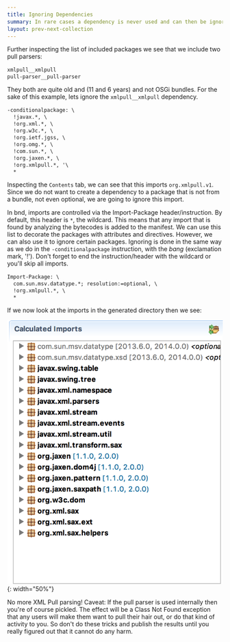 ```yaml
---
title: Ignoring Dependencies 
summary: In rare cases a dependency is never used and can then be ignored.
layout: prev-next-collection
---
```


Further inspecting the list of included packages we see that we include two pull parsers:

	xmlpull__xmlpull
	pull-parser__pull-parser

They both are quite old and (11 and 6 years) and not OSGi bundles. For the sake of this example, lets ignore the `xmlpull__xmlpull` dependency.

	-conditionalpackage: \
	  !javax.*, \
	  !org.xml.*, \ 
	  !org.w3c.*, \
	  !org.ietf.jgss, \
	  !org.omg.*, \
	  !com.sun.*, \
	  !org.jaxen.*, \
	  !org.xmlpull.*, '\
	  *

Inspecting the `Contents` tab, we can see that this imports `org.xmlpull.v1`. Since we do not want to create a dependency to a package that is not from a bundle, not even optional, we are going to ignore this import.

In bnd, imports are controlled via the Import-Package header/instruction. By default, this header is `*`, the wildcard. This means that any import that is found by analyzing the bytecodes is added to the manifest. We can use this list to decorate the packages with attributes and directives. However, we can also use it to ignore certain packages. Ignoring is done in the same way as we do in the `-conditionalpackage` instruction, with the _bang_ (exclamation mark, '!'). Don't forget to end the instruction/header with the wildcard or you'll skip all imports.

	Import-Package: \
	  com.sun.msv.datatype.*; resolution:=optional, \
	  !org.xmlpull.*, \
	  *

If we now look at the imports in the generated directory then we see:



![Removed org.xmlpull.v1 package](img/imports-missing-xmlpull.png){: width="50%"}

No more XML Pull parsing! Caveat: If the pull parser is used internally then you're of course pickled. The effect will be a Class Not Found exception that any users will make them want to pull their hair out, or do that kind of activity to you. So don't do these tricks and publish the results until you really figured out that it cannot do any harm. 

[DOM4J]: http://jpm4j.org/#!/p/org.jdom/jdom
[JPM4J]: http://jpm4j.org/
[-conditionalpackage]: http://bnd.bndtools.org/instructions/conditionalpackage.html
[blog]: http://njbartlett.name/2014/05/26/static-linking.html
[133 Service Loader Mediator Specification]: http://blog.osgi.org/2013/02/javautilserviceloader-in-osgi.html
[semanticaly versioned]: http://bnd.bndtools.org/chapters/170-versioning.html 
[135.3 osgi.contract Namespace]: http://blog.osgi.org/2013/08/osgi-contracts-wonkish.html
[BSD style license]: http://dom4j.sourceforge.net/dom4j-1.6.1/license.html
[supernodes of small worlds]: https://en.wikipedia.org/wiki/Small-world_network
[OSGiSemVer]: https://www.osgi.org/wp-content/uploads/SemanticVersioning.pdf
[osgi.enroute.examples.wrapping.dom4j.adapter]: https://github.com/osgi/osgi.enroute.examples/tree/485624f6cb66df91f668d6eb9a5c8e491312c8c4/osgi.enroute.examples.wrapping.dom4j.adapter